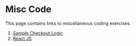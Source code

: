 <h1>Misc Code</h1>

<p>This page contains links to miscellaneous coding exercises. </p>

<ol>
    <li><a href="sample-checkout-logic">Sample Checkout Logic</a></li>
    <li><a href="react-js">React JS</a></li>
    <li hidden><a href="retirement-forcasting">Retirement Forcasting</a></li>

</ol>
